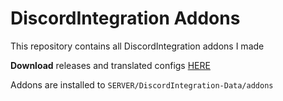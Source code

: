 DiscordIntegration Addons
===

This repository contains all DiscordIntegration addons I made

**Download** releases and translated configs [HERE](https://github.com/ErdbeerbaerLP/DiscordIntegration-Addon-Repository/tree/master/_Releases)


Addons are installed to `SERVER/DiscordIntegration-Data/addons`
